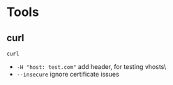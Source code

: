 # Tools
## curl
`curl`
- `-H "host: test.com"` add header, for testing vhosts\
- `--insecure` ignore certificate issues
